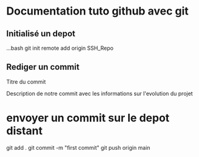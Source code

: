 # Documentation tuto github avec git


## Initialisé un depot


...bash
git init
remote add origin SSH_Repo


## Rediger un commit


Titre du commit

Description de notre commit avec les informations sur l'evolution du projet


#  envoyer un commit sur le depot distant

git add .
git commit -m "first commit"
git push origin main